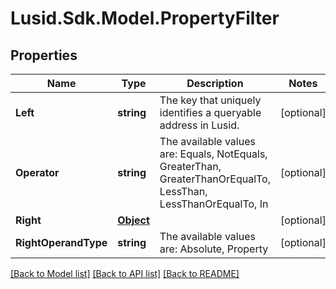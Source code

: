 
# Lusid.Sdk.Model.PropertyFilter

## Properties

Name | Type | Description | Notes
------------ | ------------- | ------------- | -------------
**Left** | **string** | The key that uniquely identifies a queryable address in Lusid. | [optional] 
**Operator** | **string** | The available values are: Equals, NotEquals, GreaterThan, GreaterThanOrEqualTo, LessThan, LessThanOrEqualTo, In | [optional] 
**Right** | [**Object**](.md) |  | [optional] 
**RightOperandType** | **string** | The available values are: Absolute, Property | [optional] 

[[Back to Model list]](../README.md#documentation-for-models)
[[Back to API list]](../README.md#documentation-for-api-endpoints)
[[Back to README]](../README.md)


